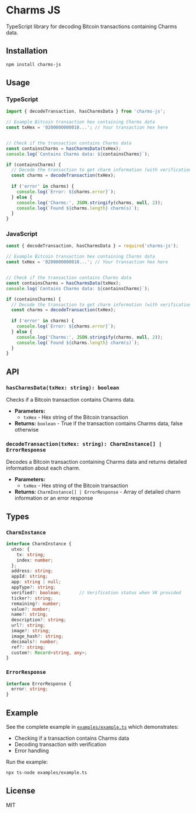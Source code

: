 # Charms JS

TypeScript library for decoding Bitcoin transactions containing Charms data.

## Installation

```bash
npm install charms-js
```

## Usage

### TypeScript

```typescript
import { decodeTransaction, hasCharmsData } from 'charms-js';

// Example Bitcoin transaction hex containing Charms data
const txHex = '0200000000010...'; // Your transaction hex here


// Check if the transaction contains Charms data
const containsCharms = hasCharmsData(txHex);
console.log(`Contains Charms data: ${containsCharms}`);

if (containsCharms) {
  // Decode the transaction to get charm information (with verification)
  const charms = decodeTransaction(txHex);
  
  if ('error' in charms) {
    console.log(`Error: ${charms.error}`);
  } else {
    console.log('Charms:', JSON.stringify(charms, null, 2));
    console.log(`Found ${charms.length} charm(s)`);
  }
}
```

### JavaScript

```javascript
const { decodeTransaction, hasCharmsData } = require('charms-js');

// Example Bitcoin transaction hex containing Charms data
const txHex = '0200000000010...'; // Your transaction hex here


// Check if the transaction contains Charms data
const containsCharms = hasCharmsData(txHex);
console.log(`Contains Charms data: ${containsCharms}`);

if (containsCharms) {
  // Decode the transaction to get charm information (with verification)
  const charms = decodeTransaction(txHex);
  
  if ('error' in charms) {
    console.log(`Error: ${charms.error}`);
  } else {
    console.log('Charms:', JSON.stringify(charms, null, 2));
    console.log(`Found ${charms.length} charm(s)`);
  }
}
```

## API

### `hasCharmsData(txHex: string): boolean`

Checks if a Bitcoin transaction contains Charms data.

- **Parameters:**
  - `txHex` - Hex string of the Bitcoin transaction
- **Returns:** `boolean` - True if the transaction contains Charms data, false otherwise

### `decodeTransaction(txHex: string): CharmInstance[] | ErrorResponse`

Decodes a Bitcoin transaction containing Charms data and returns detailed information about each charm.

- **Parameters:**
  - `txHex` - Hex string of the Bitcoin transaction
- **Returns:** `CharmInstance[] | ErrorResponse` - Array of detailed charm information or an error response

## Types

### `CharmInstance`

```typescript
interface CharmInstance {
  utxo: {
    tx: string;
    index: number;
  };
  address: string;
  appId: string;
  app: string | null;
  appType?: string;
  verified?: boolean;       // Verification status when VK provided
  ticker?: string;
  remaining?: number;
  value?: number;
  name?: string;
  description?: string;
  url?: string;
  image?: string;
  image_hash?: string;
  decimals?: number;
  ref?: string;
  custom?: Record<string, any>;
}
```

### `ErrorResponse`

```typescript
interface ErrorResponse {
  error: string;
}
```

## Example

See the complete example in [`examples/example.ts`](examples/example.ts) which demonstrates:
- Checking if a transaction contains Charms data
- Decoding transaction with verification
- Error handling

Run the example:
```bash
npx ts-node examples/example.ts
```

## License

MIT

